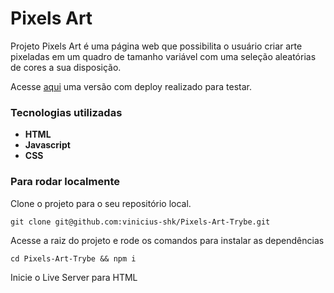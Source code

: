 # Pixels Art

Projeto Pixels Art é uma página web que possibilita o usuário criar arte pixeladas em um quadro de tamanho variável com uma seleção aleatórias de cores a sua disposição.

Acesse [aqui](https://pixels-art-trybe-vinicius-shk.vercel.app/) uma versão com deploy realizado para testar.

### Tecnologias utilizadas

- **HTML**
- **Javascript**
- **CSS**

### Para rodar localmente

Clone o projeto para o seu repositório local.

```
git clone git@github.com:vinicius-shk/Pixels-Art-Trybe.git

```

Acesse a raiz do projeto e rode os comandos para instalar as dependências

```
cd Pixels-Art-Trybe && npm i

```

Inicie o Live Server para HTML
